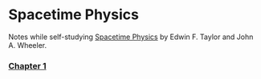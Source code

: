 # Spacetime Physics

Notes while self-studying [Spacetime Physics](https://www.eftaylor.com/spacetimephysics/) by Edwin F. Taylor and John A. Wheeler.

### [Chapter 1](ch01.html)
